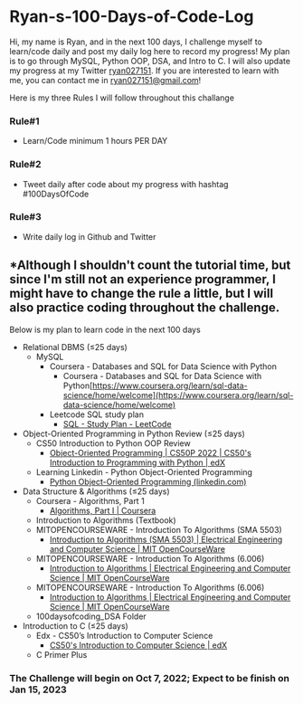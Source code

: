 # Ryan-s-100-Days-of-Code-Log
Hi, my name is Ryan, and in the next 100 days, I challenge myself to learn/code daily and post my daily log here to record my progress! My plan is to go through MySQL, Python OOP, DSA, and Intro to C. I will also update my progress at my Twitter [ryan027151](https://twitter.com/ryan027151). If you are interested to learn with me, you can contact me in ryan027151@gmail.com!

Here is my three Rules I will follow throughout this challange
### Rule#1

- Learn/Code minimum 1 hours PER DAY

### Rule#2

- Tweet daily after code about my progress with hashtag #100DaysOfCode

### Rule#3

- Write daily log in Github and Twitter

*Although I shouldn't count the tutorial time, but since I'm still not an experience programmer, I might have to change the rule a little, but I will also practice coding throughout the challenge.
---
Below is my plan to learn code in the next 100 days

- Relational DBMS (≤25 days)
    - MySQL
        - Coursera - Databases and SQL for Data Science with Python
            - Coursera - Databases and SQL for Data Science with Python[https://www.coursera.org/learn/sql-data-science/home/welcome](https://www.coursera.org/learn/sql-data-science/home/welcome)
        - Leetcode SQL study plan
            - [SQL - Study Plan - LeetCode](https://leetcode.com/study-plan/sql/?progress=xpvvzge7)
- Object-Oriented Programming in Python Review (≤25 days)
    - CS50 Introduction to Python OOP Review
        - [Object-Oriented Programming | CS50P 2022 | CS50's Introduction to Programming with Python | edX](https://learning.edx.org/course/course-v1:HarvardX+CS50P+Python/block-v1:HarvardX+CS50P+Python+type@sequential+block@2e3c5785a8484c8988f8fac546929f35/block-v1:HarvardX+CS50P+Python+type@vertical+block@7e3889c2392c4ffbbe935912bdd35b8d)
    - Learning Linkedin - Python Object-Oriented Programming
        - [Python Object-Oriented Programming (linkedin.com)](https://www.linkedin.com/learning/python-object-oriented-programming)
- Data Structure & Algorithms (≤25 days)
    - Coursera - Algorithms, Part 1
        - [Algorithms, Part I | Coursera](https://www.coursera.org/learn/algorithms-part1#syllabus)
    - Introduction to Algorithms (Textbook)
    - MITOPENCOURSEWARE - Introduction To Algorithms (SMA 5503)
        - [Introduction to Algorithms (SMA 5503) | Electrical Engineering and Computer Science | MIT OpenCourseWare](https://ocw.mit.edu/courses/6-046j-introduction-to-algorithms-sma-5503-fall-2005/)
    - MITOPENCOURSEWARE - Introduction To Algorithms (6.006)
        - [Introduction to Algorithms | Electrical Engineering and Computer Science | MIT OpenCourseWare](https://ocw.mit.edu/courses/6-006-introduction-to-algorithms-fall-2011/)
    - MITOPENCOURSEWARE - Introduction To Algorithms (6.006)
        - [Introduction to Algorithms | Electrical Engineering and Computer Science | MIT OpenCourseWare](https://ocw.mit.edu/courses/6-006-introduction-to-algorithms-spring-2020/)
    - 100daysofcoding_DSA Folder
- Introduction to C (≤25 days)
    - Edx - CS50’s Introduction to Computer Science
        - [CS50's Introduction to Computer Science | edX](https://www.edx.org/course/introduction-computer-science-harvardx-cs50x?index=product_value_experiment_a&queryID=56de40be788aaeb632f4edc2694aaddb&position=1)
    - C Primer Plus

### The Challenge will begin on Oct 7, 2022; Expect to be finish on Jan 15, 2023
